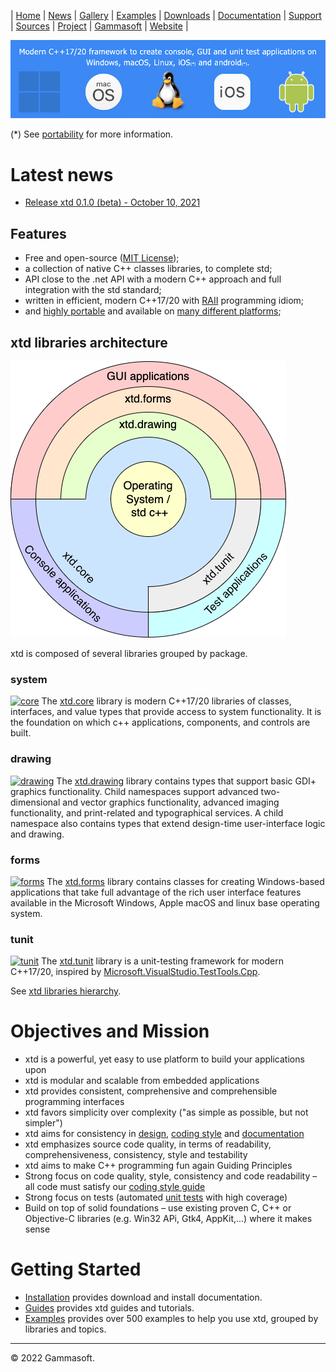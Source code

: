 | [Home](home.md) | [News](news.md) | [Gallery](gallery.md) | [Examples](examples.md) | [Downloads](downloads.md) | [Documentation](documentation.md) | [Support](support.md) | [Sources](https://github.com/gammasoft71/xtd) | [Project](https://sourceforge.net/projects/xtdpro/) | [Gammasoft](gammasoft.md) | [Website](https://gammasoft71.wixsite.com/xtdpro) |

[![xtd_background](pictures/xtd_background.png)](https://gammasoft71.wixsite.com/xtdpro)

(*) See [portability](portability.md#the-xtd-libraries-portability-list) for more information.

# Latest news

* [Release xtd 0.1.0 (beta) - October 10, 2021](news.md#release-xtd-010-beta-october-10-2021) 

## Features

* Free and open-source ([MIT License](https://github.com/gammasoft71/xtd/blob/master/docs/license.md));
* a collection of native C++ classes libraries, to complete std;
* API close to the .net API with a modern C++ approach and full integration with the std standard;
* written in efficient, modern C++17/20 with [RAII](https://en.wikipedia.org/wiki/Resource_acquisition_is_initialization) programming idiom;
* and [highly portable](portability.md#the-xtd-libraries-portability-list) and available on [many different platforms](portability.md#operating-system-supported);

## xtd libraries architecture

[![architecture_logo](pictures/block_diagram_onion.png)](hierarchy.md)

xtd is composed of several libraries grouped by package.

### system

[![core](https://github.com/gammasoft71/xtd/blob/master/docs/pictures/xtd.core.png)](https://codedocs.xyz/gammasoft71/xtd/group__xtd__core.html)
The [xtd.core](https://codedocs.xyz/gammasoft71/xtd/group__xtd__core.html) library is modern C++17/20 libraries of classes, interfaces, and value types that provide access to system functionality. It is the foundation on which c++ applications, components, and controls are built.

### drawing

[![drawing](https://github.com/gammasoft71/xtd/blob/master/docs/pictures/xtd.drawing.png)](https://codedocs.xyz/gammasoft71/xtd/group__xtd__drawing.html)
The [xtd.drawing](https://codedocs.xyz/gammasoft71/xtd/group__xtd__drawing.html) library contains types that support basic GDI+ graphics functionality. Child namespaces support advanced two-dimensional and vector graphics functionality, advanced imaging functionality, and print-related and typographical services. A child namespace also contains types that extend design-time user-interface logic and drawing.

### forms

[![forms](https://github.com/gammasoft71/xtd/blob/master/docs/pictures/xtd.forms.png)](https://codedocs.xyz/gammasoft71/xtd/group__xtd__forms.html)
The [xtd.forms](https://codedocs.xyz/gammasoft71/xtd/group__xtd__forms.html) library contains classes for creating Windows-based applications that take full advantage of the rich user interface features available in the Microsoft Windows, Apple macOS and linux base operating system.

### tunit

[![tunit](https://github.com/gammasoft71/xtd/blob/master/docs/pictures/xtd.tunit.png)](https://codedocs.xyz/gammasoft71/xtd/group__xtd__tunit.html)
The [xtd.tunit](https://codedocs.xyz/gammasoft71/xtd/group__xtd__tunit.html) library is a unit-testing framework for modern C++17/20, inspired by [Microsoft.VisualStudio.TestTools.Cpp](https://docs.microsoft.com/en-us/visualstudio/test/microsoft-visualstudio-testtools-cppunittestframework-api-reference).


See [xtd libraries hierarchy](hierarchy.md).

# Objectives and Mission

* xtd is a powerful, yet easy to use platform to build your applications upon
* xtd is modular and scalable from embedded applications
* xtd provides consistent, comprehensive and comprehensible programming interfaces
* xtd favors simplicity over complexity ("as simple as possible, but not simpler")
* xtd aims for consistency in [design](https://github.com/gammasoft71/xtd/blob/master/docs/documentation.md), [coding style](https://github.com/gammasoft71/xtd/blob/master/docs/coding_conventions_guidelines.md) and [documentation](https://codedocs.xyz/gammasoft71/xtd/index.html)
* xtd emphasizes source code quality, in terms of readability, comprehensiveness, consistency, style and testability
* xtd aims to make C++ programming fun again Guiding Principles
* Strong focus on code quality, style, consistency and code readability – all code must satisfy our [coding style guide](https://github.com/gammasoft71/xtd/blob/master/docs/design_guidelines.md)
* Strong focus on tests (automated [unit tests](https://github.com/gammasoft71/xtd/tree/master/tests) with high coverage)
* Build on top of solid foundations – use existing proven C, C++ or Objective-C libraries (e.g. Win32 APi, Gtk4, AppKit,...) where it makes sense

# Getting Started

* [Installation](downloads.md) provides download and install documentation.
* [Guides](guides.md) provides xtd guides and tutorials.
* [Examples](../examples/README.md) provides over 500 examples to help you use xtd, grouped by libraries and topics.

______________________________________________________________________________________________

© 2022 Gammasoft.
